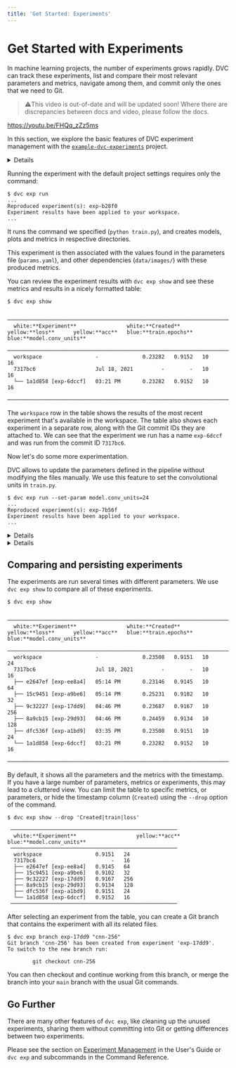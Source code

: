 ```yaml
---
title: 'Get Started: Experiments'
---
```


# Get Started with Experiments

In machine learning projects, the number of <abbr>experiments</abbr> grows
rapidly. DVC can track these experiments, list and compare their most relevant
parameters and metrics, navigate among them, and commit only the ones that we
need to Git.

> ⚠️This video is out-of-date and will be updated soon! Where there are
> discrepancies between docs and video, please follow the docs.

https://youtu.be/FHQq_zZz5ms

In this section, we explore the basic features of DVC experiment management with
the [`example-dvc-experiments`][ede] project.

[ede]: https://github.com/iterative/example-dvc-experiments

<details>

### ⚙️ Initializing a project with DVC experiments

If you already have a DVC project, that's great. You can start to use `dvc exp`
commands right away to run experiments in your project. (See the [user's guide]
for detailed information.) Here, we briefly discuss how to structure an ML
project into a DVC experiments project with `dvc exp init`.

[user's guide]: /doc/user-guide/experiment-management/

A typical machine learning project has data, a set of scripts that trains a
model, a bunch of hyperparameters that modify these models, and outputs metrics
and plots to evaluate the models. DVC makes certain assumptions about the names
of these elements to initialize a project with:

```dvc
$ dvc exp init python src/train.py
```

Here, `python src/train.py` describes how you run experiments. It could be any
other command.

If your project uses different names for them, you can set directories for
source code (default: `src`), data (`data/`), models (`models/`), plots
(`plots/`), and files for hyperparameters (`params.yaml`), metrics
(`metrics.json`) with the options supplied to `dvc exp init`.

You can also set these options in a dialog format with
`dvc exp init --interactive`.

</details>

Running the experiment with the default project settings requires only the
command:

```dvc
$ dvc exp run
...
Reproduced experiment(s): exp-b28f0
Experiment results have been applied to your workspace.
...
```

It runs the command we specified (`python train.py`), and creates models, plots
and metrics in respective directories.

This experiment is then associated with the values found in the parameters file
(`params.yaml`), and other dependencies (`data/images/`) with these produced
metrics.

You can review the experiment results with `dvc exp show` and see these metrics
and results in a nicely formatted table:

```dvc
$ dvc exp show
```

```dvctable
 ─────────────────────────────────────────────────────────────────────────────────────────────
  white:**Experiment**                white:**Created**           yellow:**loss**      yellow:**acc**   blue:**train.epochs**   blue:**model.conv_units**
 ─────────────────────────────────────────────────────────────────────────────────────────────
  workspace                 -              0.23282   0.9152   10             16
  7317bc6                   Jul 18, 2021         -        -   10             16
  └── 1a1d858 [exp-6dccf]   03:21 PM       0.23282   0.9152   10             16
 ─────────────────────────────────────────────────────────────────────────────────────────────
```

The `workspace` row in the table shows the results of the most recent experiment
that's available in the <abbr>workspace</abbr>. The table also shows each
experiment in a separate row, along with the Git commit IDs they are attached
to. We can see that the experiment we run has a name `exp-6dccf` and was run
from the commit ID `7317bc6`.

Now let's do some more experimentation.

DVC allows to update the parameters defined in the pipeline without modifying
the files manually. We use this feature to set the convolutional units in
`train.py`.

```dvc
$ dvc exp run --set-param model.conv_units=24
...
Reproduced experiment(s): exp-7b56f
Experiment results have been applied to your workspace.
...
```

<details>

### ℹ️ More information about (Hyper)parameters

It's pretty common for data science projects to include configuration files that
define adjustable parameters to train a model, adjust model architecture, do
pre-processing, etc. DVC provides a mechanism for experiments to depend on the
specific variables from a file.

By default, DVC assumes that a parameters file named `params.yaml` is available
in your project. DVC parses this file and creates dependencies to the variables
found in it: `model.conv_units` and `train.epochs`. Example:

```yaml
train:
  epochs: 10
model:
  conv_units: 16
```

When you use `dvc exp run --set-param`, DVC updates the parameters in
`params.yaml` with the values you set in the command line before running the
experiment.

</details>

<details>

### ⚙️ Run multiple experiments in parallel

Instead of running the experiments one-by-one, we can define them to run in a
batch. This is especially handy when you have long running experiments.

We add experiments to the queue using the `--queue` option of `dvc exp run`. We
also use `-S` (`--set-param`) to set a value for the parameter.

```dvc
$ dvc exp run --queue -S model.conv_units=32
Queued experiment '3cac8c6' for future execution.
$ dvc exp run --queue -S model.conv_units=64
Queued experiment '23660b6' for future execution.
$ dvc exp run --queue -S model.conv_units=128
Queued experiment '6591a57' for future execution.
$ dvc exp run --queue -S model.conv_units=256
Queued experiment '9109ea9' for future execution.
```

Next, run all (`--run-all`) queued experiments in parallel. You can specify the
number of parallel processes using `--jobs`:

```dvc
$ dvc exp run --run-all --jobs 2
```

</details>

## Comparing and persisting experiments

The experiments are run several times with different parameters. We use
`dvc exp show` to compare all of these experiments.

```dvc
$ dvc exp show
```

```dvctable
 ─────────────────────────────────────────────────────────────────────────────────────────────
  white:**Experiment**                white:**Created**           yellow:**loss**      yellow:**acc**   blue:**train.epochs**   blue:**model.conv_units**
 ─────────────────────────────────────────────────────────────────────────────────────────────
  workspace                 -              0.23508   0.9151   10             24
  7317bc6                   Jul 18, 2021         -        -   10             16
  ├── e2647ef [exp-ee8a4]   05:14 PM       0.23146   0.9145   10             64
  ├── 15c9451 [exp-a9be6]   05:14 PM       0.25231   0.9102   10             32
  ├── 9c32227 [exp-17dd9]   04:46 PM       0.23687   0.9167   10             256
  ├── 8a9cb15 [exp-29d93]   04:46 PM       0.24459   0.9134   10             128
  ├── dfc536f [exp-a1bd9]   03:35 PM       0.23508   0.9151   10             24
  └── 1a1d858 [exp-6dccf]   03:21 PM       0.23282   0.9152   10             16
 ─────────────────────────────────────────────────────────────────────────────────────────────
```

By default, it shows all the parameters and the metrics with the timestamp. If
you have a large number of parameters, metrics or experiments, this may lead to
a cluttered view. You can limit the table to specific metrics, or parameters, or
hide the timestamp column (`Created`) using the `--drop` option of the command.

```dvc
$ dvc exp show --drop 'Created|train|loss'
```

```dvctable
 ─────────────────────────────────────────────────────
  white:**Experiment**                   yellow:**acc**   blue:**model.conv_units**
 ─────────────────────────────────────────────────────
  workspace                 0.9151   24
  7317bc6                        -   16
  ├── e2647ef [exp-ee8a4]   0.9145   64
  ├── 15c9451 [exp-a9be6]   0.9102   32
  ├── 9c32227 [exp-17dd9]   0.9167   256
  ├── 8a9cb15 [exp-29d93]   0.9134   128
  ├── dfc536f [exp-a1bd9]   0.9151   24
  └── 1a1d858 [exp-6dccf]   0.9152   16
 ─────────────────────────────────────────────────────
```

After selecting an experiment from the table, you can create a Git branch that
contains the experiment with all its related files.

```dvc
$ dvc exp branch exp-17dd9 "cnn-256"
Git branch 'cnn-256' has been created from experiment 'exp-17dd9'.
To switch to the new branch run:

        git checkout cnn-256
```

You can then checkout and continue working from this branch, or merge the branch
into your `main` branch with the usual Git commands.

## Go Further

There are many other features of `dvc exp`, like cleaning up the unused
experiments, sharing them without committing into Git or getting differences
between two experiments.

Please see the section on
[Experiment Management](/doc/user-guide/experiment-management) in the User's
Guide or `dvc exp` and subcommands in the Command Reference.
